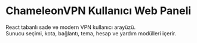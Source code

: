 # ChameleonVPN Kullanıcı Web Paneli

React tabanlı sade ve modern VPN kullanıcı arayüzü.  
Sunucu seçimi, kota, bağlantı, tema, hesap ve yardım modülleri içerir.
